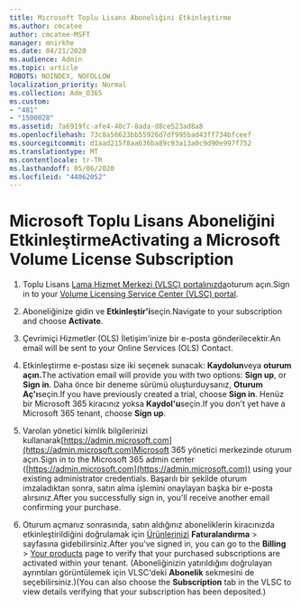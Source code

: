```yaml
---
title: Microsoft Toplu Lisans Aboneliğini Etkinleştirme
ms.author: cmcatee
author: cmcatee-MSFT
manager: mnirkhe
ms.date: 04/21/2020
ms.audience: Admin
ms.topic: article
ROBOTS: NOINDEX, NOFOLLOW
localization_priority: Normal
ms.collection: Adm_O365
ms.custom:
- "481"
- "1500028"
ms.assetid: 7a6919fc-afe4-40c7-8ada-d8ce523ad8a8
ms.openlocfilehash: 73c8a56623bb55926d7df995bad43ff734bfceef
ms.sourcegitcommit: d1aad215f8aa636ba89c93a13a0c9d90e997f752
ms.translationtype: MT
ms.contentlocale: tr-TR
ms.lasthandoff: 05/06/2020
ms.locfileid: "44062052"
---
```

# <a name="activating-a-microsoft-volume-license-subscription"></a><span data-ttu-id="dd14c-102">Microsoft Toplu Lisans Aboneliğini Etkinleştirme</span><span class="sxs-lookup"><span data-stu-id="dd14c-102">Activating a Microsoft Volume License Subscription</span></span>

1. <span data-ttu-id="dd14c-103">Toplu Lisans [Lama Hizmet Merkezi (VLSC) portalınızda](https://go.microsoft.com/fwlink/p/?LinkId=329762)oturum açın.</span><span class="sxs-lookup"><span data-stu-id="dd14c-103">Sign in to your [Volume Licensing Service Center (VLSC) portal](https://go.microsoft.com/fwlink/p/?LinkId=329762).</span></span>

2. <span data-ttu-id="dd14c-104">Aboneliğinize gidin ve **Etkinleştir'i**seçin.</span><span class="sxs-lookup"><span data-stu-id="dd14c-104">Navigate to your subscription and choose **Activate**.</span></span>

3. <span data-ttu-id="dd14c-105">Çevrimiçi Hizmetler (OLS) İletişim'inize bir e-posta gönderilecektir.</span><span class="sxs-lookup"><span data-stu-id="dd14c-105">An email will be sent to your Online Services (OLS) Contact.</span></span>

4. <span data-ttu-id="dd14c-106">Etkinleştirme e-postası size iki seçenek sunacak: **Kaydolun**veya **oturum açın.**</span><span class="sxs-lookup"><span data-stu-id="dd14c-106">The activation email will provide you with two options: **Sign up**, or **Sign in**.</span></span> <span data-ttu-id="dd14c-107">Daha önce bir deneme sürümü oluşturduysanız, **Oturum Aç'ı**seçin.</span><span class="sxs-lookup"><span data-stu-id="dd14c-107">If you have previously created a trial, choose **Sign in**.</span></span> <span data-ttu-id="dd14c-108">Henüz bir Microsoft 365 kiracınız yoksa **Kaydol'u**seçin.</span><span class="sxs-lookup"><span data-stu-id="dd14c-108">If you don't yet have a Microsoft 365 tenant, choose **Sign up**.</span></span>

5. <span data-ttu-id="dd14c-109">Varolan yönetici kimlik bilgilerinizi kullanarak[https://admin.microsoft.com](https://admin.microsoft.com)Microsoft 365 yönetici merkezinde oturum açın.</span><span class="sxs-lookup"><span data-stu-id="dd14c-109">Sign in to the Microsoft 365 admin center ([https://admin.microsoft.com](https://admin.microsoft.com)) using your existing administrator credentials.</span></span> <span data-ttu-id="dd14c-110">Başarılı bir şekilde oturum imzaladıktan sonra, satın alma işlemini onaylayan başka bir e-posta alırsınız.</span><span class="sxs-lookup"><span data-stu-id="dd14c-110">After you successfully sign in, you'll receive another email confirming your purchase.</span></span>

6. <span data-ttu-id="dd14c-111">Oturum açmanız sonrasında, satın aldığınız aboneliklerin kiracınızda etkinleştirildiğini doğrulamak için [Ürünlerinizi](https://go.microsoft.com/fwlink/p/?linkid=842054) **Faturalandırma** \> sayfasına gidebilirsiniz.</span><span class="sxs-lookup"><span data-stu-id="dd14c-111">After you've signed in, you can go to the **Billing** \> [Your products](https://go.microsoft.com/fwlink/p/?linkid=842054) page to verify that your purchased subscriptions are activated within your tenant.</span></span> <span data-ttu-id="dd14c-112">(Aboneliğinizin yatırıldığını doğrulayan ayrıntıları görüntülemek için VLSC'deki **Abonelik** sekmesini de seçebilirsiniz.)</span><span class="sxs-lookup"><span data-stu-id="dd14c-112">(You can also choose the **Subscription** tab in the VLSC to view details verifying that your subscription has been deposited.)</span></span>
